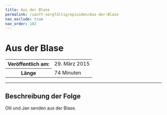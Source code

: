 ```yaml
---
title: Aus der Blase
permalink: /sanft-sorgfältig/episoden/Aus-der-Blase
nav_exclude: true
nav_order: 102
---
```


# Aus der Blase
<table class="resp-table dcf-table dcf-table-responsive dcf-table-bordered dcf-table-striped dcf-w-100%">
                    <tbody>
                        <tr>
                            <th scope="row">Veröffentlich am:</th>
                            <td data-label="Veröffentlich am:">29. März 2015</td>
                        </tr>
                        <tr>
                            <th scope="row">Länge </th>
                            <td data-label="Länge ">74 Minuten</td>
                        </tr></tbody>
                </table>

***

## Beschreibung der Folge

<div>
Olli und Jan senden aus der Blase.  
</div>

